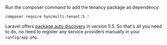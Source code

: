 Run the composer command to add the tenancy package as dependency:

```bash
composer require hyn/multi-tenant:5.*
```

Laravel offers [package auto discovery](https://medium.com/@taylorotwell/package-auto-discovery-in-laravel-5-5-ea9e3ab20518)
 in version 5.5. So that's all you need to do, no need to register any
 service providers manually in your `config/app.php`.